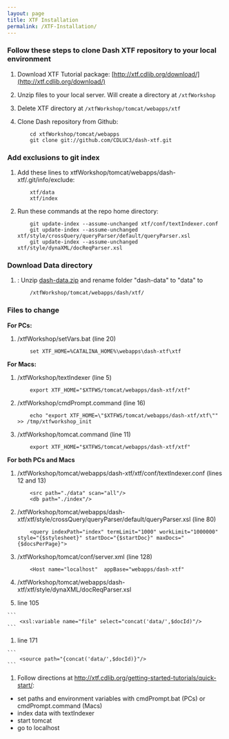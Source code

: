 ```yaml
---
layout: page
title: XTF Installation
permalink: /XTF-Installation/
---
```


### Follow these steps to clone Dash XTF repository to your local environment

1. Download XTF Tutorial package: [http://xtf.cdlib.org/download/](http://xtf.cdlib.org/download/)
1. Unzip files to your local server. Will create a directory at ````/xtfWorkshop````
1. Delete XTF directory at ````/xtfWorkshop/tomcat/webapps/xtf````
1. Clone Dash repository from Github:

    ```
        cd xtfWorkshop/tomcat/webapps
        git clone git://github.com/CDLUC3/dash-xtf.git
    ```

### Add exclusions to git index

1. Add these lines to xtfWorkshop/tomcat/webapps/dash-xtf/.git/info/exclude:

   ```
       xtf/data
       xtf/index
   ```
1. Run these commands at the repo home directory:

   ```
       git update-index --assume-unchanged xtf/conf/textIndexer.conf
       git update-index --assume-unchanged xtf/style/crossQuery/queryParser/default/queryParser.xsl
       git update-index --assume-unchanged xtf/style/dynaXML/docReqParser.xsl
   ```



### Download Data directory
1. : Unzip [dash-data.zip](https://github.com/CDLUC3/dash/raw/gh-pages/docs/dash-data.zip) and rename folder "dash-data" to "data" to 

    ```
        /xtfWorkshop/tomcat/webapps/dash/xtf/
    ```

### Files to change
**For PCs:** 

1. /xtfWorkshop/setVars.bat (line 20)

    ```
        set XTF_HOME=%CATALINA_HOME%\webapps\dash-xtf\xtf
    ```

**For Macs:**  

1. /xtfWorkshop/textIndexer (line 5)

    ```
        export XTF_HOME="$XTFWS/tomcat/webapps/dash-xtf/xtf"
    ```

1. /xtfWorkshop/cmdPrompt.command (line 16)

    ```
        echo "export XTF_HOME=\"$XTFWS/tomcat/webapps/dash-xtf/xtf\"" >> /tmp/xtfworkshop_init
    ```
1. /xtfWorkshop/tomcat.command (line 11)

    ```
        export XTF_HOME="$XTFWS/tomcat/webapps/dash-xtf/xtf"
    ```

**For both PCs and Macs**

1. /xtfWorkshop/tomcat/webapps/dash-xtf/xtf/conf/textIndexer.conf (lines 12 and 13)
        
    ```
        <src path="./data" scan="all"/>
        <db path="./index"/>
    ```


1. /xtfWorkshop/tomcat/webapps/dash-xtf/xtf/style/crossQuery/queryParser/default/queryParser.xsl (line 80)
      
    ```
        <query indexPath="index" termLimit="1000" workLimit="1000000" style="{$stylesheet}" startDoc="{$startDoc}" maxDocs="{$docsPerPage}">
    ```

1. /xtfWorkshop/tomcat/conf/server.xml (line 128)

    ```
        <Host name="localhost"  appBase="webapps/dash-xtf"
    ```

1. /xtfWorkshop/tomcat/webapps/dash-xtf/xtf/style/dynaXML/docReqParser.xsl
  1. line 105
      
    ```
        <xsl:variable name="file" select="concat('data/',$docId)"/>
    ```

  1. line 171

    ```
        <source path="{concat('data/',$docId)}"/>
    ```

1. Follow directions at http://xtf.cdlib.org/getting-started-tutorials/quick-start/:
  * set paths and environment variables with cmdPrompt.bat (PCs) or cmdPrompt.command (Macs)
  * index data with textIndexer
  * start tomcat
  * go to localhost
